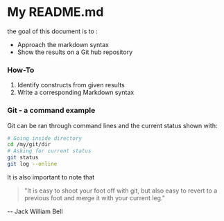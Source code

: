 # My README.md
the goal of this document is to :
* Approach the markdown syntax
* Show the results on a Git hub repository
### How-To
1. Identify constructs from given results
2. Write a corresponding Markdown syntax 

### Git - a command example

Git can be ran through command lines and the current status shown with: 


```bash
# Going inside directory
cd /my/git/dir
# Asking for current status
git status
git log --online
```
It is also important to note that
>"It is easy to shoot your foot off with git, but also easy to revert to a previous foot and merge it with your current leg."

-- Jack William Bell

